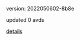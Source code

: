 version: 2022050602-8b8e

updated 0 avds

[details](https://github.com/0x74f917491bfa7ebfa379/ali_avd_db/blob/master/change_log/2022/05/06/02/8b8e.txt)